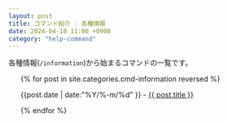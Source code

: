 ```yaml
---
layout: post
title: コマンド紹介 - 各種情報
date: 2024-04-10 11:00 +0900
category: "help-command"
---
```


各種情報(`/information`)から始まるコマンドの一覧です。

<ul>
    {% for post in site.categories.cmd-information reversed %}
            <p>{{post.date | date:"%Y/%-m/%d" }} - <a href="{{ post.url }}">{{ post.title }}</a></p>
    {% endfor %}
</ul>
